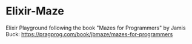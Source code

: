 # Elixir-Maze

Elixir Playground following the book "Mazes for Programmers" by Jamis Buck: https://pragprog.com/book/jbmaze/mazes-for-programmers
